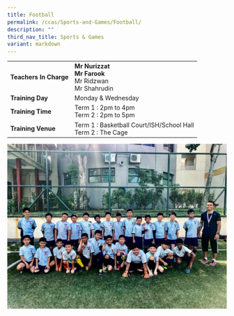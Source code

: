 ```yaml
---
title: Football
permalink: /ccas/Sports-and-Games/Football/
description: ""
third_nav_title: Sports & Games
variant: markdown
---
```

| |  | 
| -------- | -------- | 
| **Teachers In Charge**     |**Mr Nurizzat**<br>**Mr Farook**<br>Mr Ridzwan<br> Mr Shahrudin
|**Training Day**|Monday &amp; Wednesday
|**Training Time**|Term 1 : 2pm to 4pm&nbsp;<br>Term 2 : 2pm to 5pm
|**Training Venue**|Term 1 : Basketball Court/ISH/School Hall<br>Term 2 : The Cage

![](/images/Soccer.jpeg)